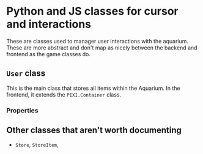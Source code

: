 # Python and JS classes for cursor and interactions

These are classes used to manager user interactions with the aquarium. These are more abstract and don't map as nicely between the backend and frontend as the game classes do. 

## `User` class

This is the main class that stores all items within the Aquarium. In the frontend, it extends the `PIXI.Container` class. 

### Properties


## Other classes that aren't worth documenting

- `Store`, `StoreItem`, 
